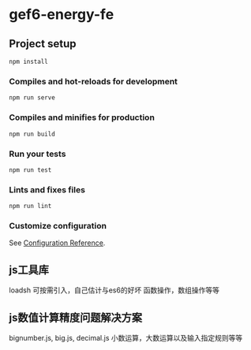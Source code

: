 # gef6-energy-fe

## Project setup
```
npm install
```

### Compiles and hot-reloads for development
```
npm run serve
```

### Compiles and minifies for production
```
npm run build
```

### Run your tests
```
npm run test
```

### Lints and fixes files
```
npm run lint
```

### Customize configuration
See [Configuration Reference](https://cli.vuejs.org/config/).


## js工具库
loadsh
可按需引入，自己估计与es6的好坏
函数操作，数组操作等等


## js数值计算精度问题解决方案
bignumber.js, big.js, decimal.js
小数运算，大数运算以及输入指定规则等等